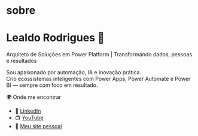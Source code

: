 # sobre

# Lealdo Rodrigues 🚀  
Arquiteto de Soluções em Power Platform | Transformando dados, pessoas e resultados

Sou apaixonado por automação, IA e inovação prática.  
Crio ecossistemas inteligentes com Power Apps, Power Automate e Power BI — sempre com foco em resultado.


🌍 Onde me encontrar
- 💼 [LinkedIn](https://linkedin.com/in/seulink)
- 📺 [YouTube](https://youtube.com/seucanal)
- 🧠 [Meu site pessoal](https://seusite.github.io)
